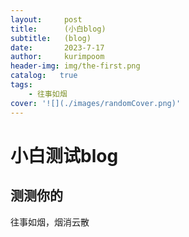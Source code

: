 ```yaml
---
layout:     post
title:      (小白blog)
subtitle:   (blog)
date:       2023-7-17
author:     kurimpoom
header-img: img/the-first.png
catalog:   true
tags:
    - 往事如烟
cover: '![](./images/randomCover.png)'
---
```

# 小白测试blog
## 测测你的
往事如烟，烟消云散
